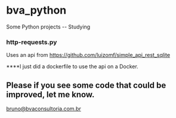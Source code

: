 # bva_python
Some Python projects -- Studying

### http-requests.py 
Uses an api from https://github.com/luizomf/simple_api_rest_sqlite

****I just did a dockerfile to use the api on a Docker.

## Please if you see some code that could be improved, let me know.
bruno@bvaconsultoria.com.br
